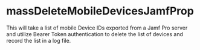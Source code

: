# massDeleteMobileDevicesJamfProp
This will take a list of mobile Device IDs exported from a Jamf Pro server and utilize Bearer Token authentication to delete the list of devices and record the list in a log file. 
